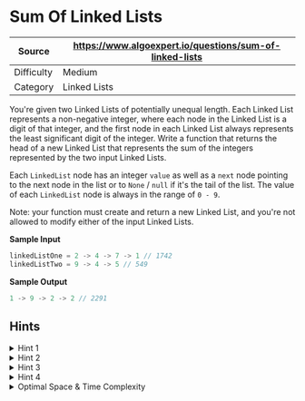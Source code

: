 # Sum Of Linked Lists

| Source | https://www.algoexpert.io/questions/sum-of-linked-lists |
|---|---|
| Difficulty | Medium |
| Category | Linked Lists |

You're given two Linked Lists of potentially unequal length. Each Linked List
represents a non-negative integer, where each node in the Linked List is a
digit of that integer, and the first node in each Linked List always
represents the least significant digit of the integer. Write a function that
returns the head of a new Linked List that represents the sum of the integers
represented by the two input Linked Lists.

Each `LinkedList` node has an integer `value` as well as a `next` node
pointing to the next node in the list or to `None` / `null` if it's the tail
of the list. The value of each `LinkedList` node is always in the range of
`0 - 9`.

Note: your function must create and return a new Linked List, and you're not
allowed to modify either of the input Linked Lists.

**Sample Input**
```ts
linkedListOne = 2 -> 4 -> 7 -> 1 // 1742
linkedListTwo = 9 -> 4 -> 5 // 549
```

**Sample Output**
```ts
1 -> 9 -> 2 -> 2 // 2291
```

## Hints

<details>
<summary>Hint 1</summary>
...
</details>

<details>
<summary>Hint 2</summary>
...
</details>

<details>
<summary>Hint 3</summary>
...
</details>

<details>
<summary>Hint 4</summary>
...
</details>

<details>
<summary>Optimal Space &amp; Time Complexity</summary>
O(??) time | O(??) space - where ?? is ...
</details>
